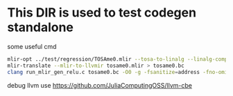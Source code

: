 # This DIR is used to test codegen standalone
some useful cmd
```bash
mlir-opt ../test/regression/TOSAme0.mlir --tosa-to-linalg --linalg-comprehensive-module-bufferize -convert-linalg-to-loops -lower-affine -convert-scf-to-std  --arith-expand -convert-std-to-llvm='emit-c-wrappers=1' --convert-memref-to-llvm  -convert-arith-to-llvm --reconcile-unrealized-casts > tosame0.mlir 
mlir-translate --mlir-to-llvmir tosame0.mlir > tosame0.bc
clang run_mlir_gen_relu.c tosame0.bc -O0 -g -fsanitize=address -fno-omit-frame-pointer
```

debug llvm use https://github.com/JuliaComputingOSS/llvm-cbe